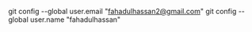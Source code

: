 git config --global user.email "fahadulhassan2@gmail.com"
git config --global user.name "fahadulhassan"